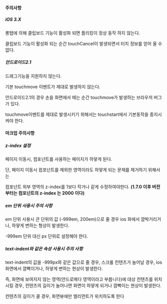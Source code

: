 #### 주의사항

##### iOS 3.X
롱탭에 의해 클립보드 기능이 활성화 되면 플리킹이 정상 동작 하지 않는다.

클립보드 기능이 활성화 되는 순간 touchCancel이 발생되면서 터치 정보를 얻어 올 수 없다.

##### 안드로이드2.1
드래그기능을 지원하지 않는다.

기본 touchmove 이벤트가 제대로 발생하지 않는다.

안드로이드2.1의 경우 손을 화면에서 떼는 순간 touchmove가 발생하는 브라우저 버그가 있다.

touchmove이벤트를 제대로 발생시키기 위해서는 touchstart에서 기본동작을 중지시켜야 한다.


#### 마크업 주의사항
 
##### z-index 설정
페이지 이동시, 컴포넌트를 사용하는 페이지가 하얗게 된다.

단, 페이지 이동시 컴포넌트를 제외한 영역이라도 하얗게 되는 문제를 제거하기 위해서는

컴포넌트 외부 영역의 z-index를 1보다 작거나 같게 수정하여야한다.
__(1.7.0 이후 버전부터는 컴포넌트의 z-index 는 2000 이다)__

##### em 단위 사용시 주의 사항
em 단위 사용시 큰 단위의 값 (-999em, 200em)으로 줄 경우 ios 화에서 깜박거리거나, 하얗게 변하는 형상이 발생한다.

-999em 단위 대신 px 단위로 설정해야 한다.

##### text-indent와 같은 속성 사용시 주의 사항
text-indent의 값을 -999px와 같은 값으로 줄 경우, 스크롤 컨텐츠가 늘어날 경우, ios 화면에서 깜빡이거나, 하얗게 변하는 현상이 발생한다.

즉, 화면에 보여지지 않는 영역(안드로메다 영역이라고 부릅니다)에 대상 컨텐츠를 위치시킬 경우, 컨텐츠의 길이가 늘어나면 화면이 하얗게 되거나 깜빡이는 현상이 발생한다.

컨텐츠의 길이가 클 경우, 화면뷰에만 엘리먼트가 위치하도록 한다